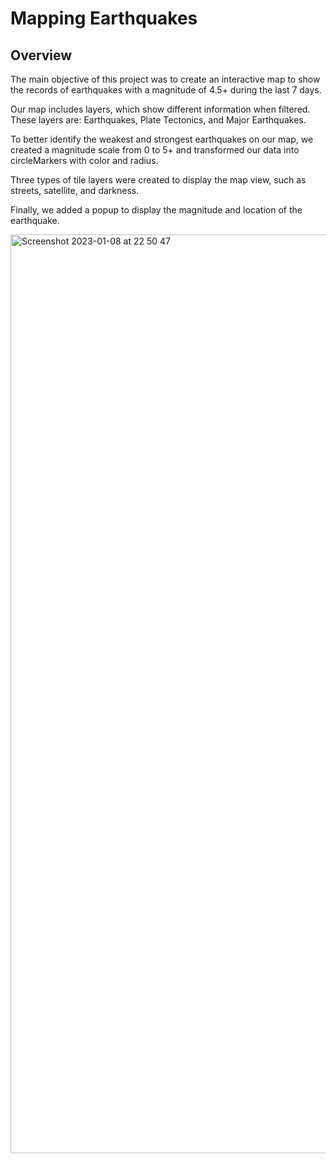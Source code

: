 # Mapping Earthquakes

## Overview

The main objective of this project was to create an interactive map to show the records of earthquakes with a magnitude of 4.5+ during the last 7 days.

Our map includes layers, which show different information when filtered. These layers are: Earthquakes, Plate Tectonics, and Major Earthquakes.

To better identify the weakest and strongest earthquakes on our map, we created a magnitude scale from 0 to 5+ and transformed our data into circleMarkers with color and radius.

Three types of tile layers were created to display the map view, such as streets, satellite, and darkness.

Finally, we added a popup to display the magnitude and location of the earthquake.

<img width="1470" alt="Screenshot 2023-01-08 at 22 50 47" src="https://user-images.githubusercontent.com/112814924/211238404-7d1fd717-1a53-4c77-a816-958f6f8fbc3c.png">
